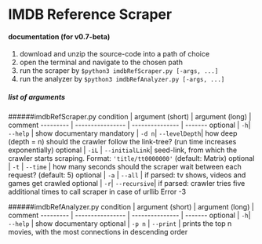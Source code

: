 # IMDB Reference Scraper

#### documentation (for v0.7-beta)
1. download and unzip the source-code into a path of choice
2. open the terminal and navigate to the chosen path
3. run the scraper by `$python3 imdbRefScraper.py [-args, ...]`
4. run the analyzer by `$python3 imdbRefAnalyzer.py [-args, ...]`

##### list of arguments

######imdbRefScraper.py
condition | argument (short) | argument (long) | comment
--------- | ---------------- | --------------- | -------
optional | `-h`| `--help` | show documentary
mandatory | `-d n`| `--levelDepth`| how deep (depth = n) should the crawler follow the link-tree? (run time increases exponentially)
optional | `-iL` | `--initialLink`| seed-link, from which the crawler starts scraping. Format: `'title/tt0000000'` (default: Matrix)
optional | `-t` | `--time` | how many seconds should the scraper wait between each request? (default: 5)
optional | `-a` | `--all` | if parsed: tv shows, videos and games get crawled
optional | `-r`| `--recursive`| if parsed: crawler tries five additional times to call scraper in case of urllib Error -3

######imdbRefAnalyzer.py
condition | argument (short) | argument (long) | comment
--------- | ---------------- | --------------- | -------
optional | `-h`| `--help` | show documentary
optional | `-p n` | `--print` | prints the top n movies, with the most connections in descending order
